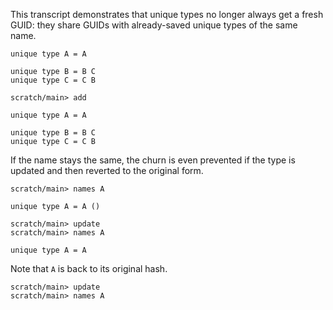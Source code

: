 This transcript demonstrates that unique types no longer always get a fresh GUID: they share GUIDs with already-saved
unique types of the same name.

``` unison
unique type A = A

unique type B = B C
unique type C = C B
```

``` ucm
scratch/main> add
```

``` unison
unique type A = A

unique type B = B C
unique type C = C B
```

If the name stays the same, the churn is even prevented if the type is updated and then reverted to the original form.

``` ucm
scratch/main> names A
```

``` unison
unique type A = A ()
```

``` ucm
scratch/main> update
scratch/main> names A
```

``` unison
unique type A = A
```

Note that `A` is back to its original hash.

``` ucm
scratch/main> update
scratch/main> names A
```

